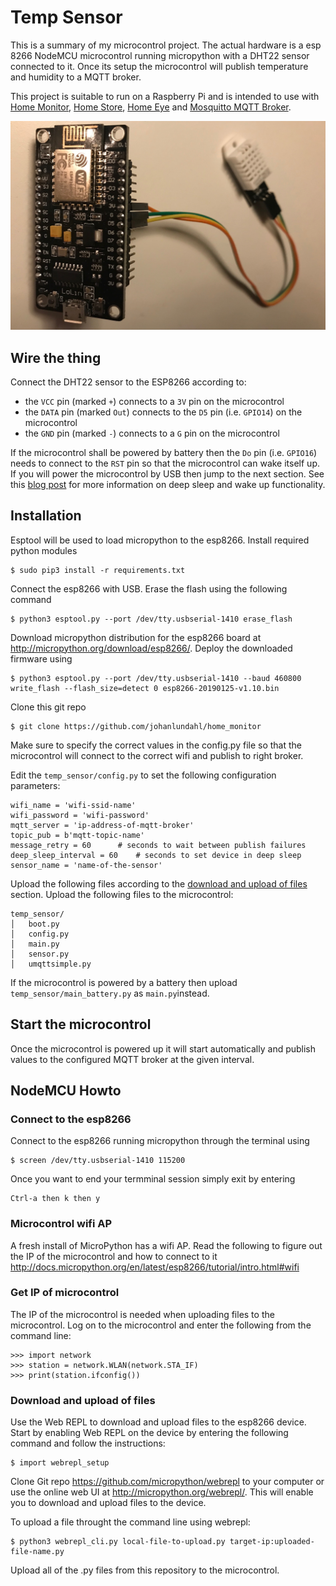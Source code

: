 # Temp Sensor

This is a summary of my microcontrol project. The actual hardware is a esp 8266 NodeMCU microcontrol running micropython with a DHT22 sensor connected to it. Once its setup the microcontrol will publish temperature and humidity to a MQTT broker.

This project is suitable to run on a Raspberry Pi and is intended to use with [Home Monitor](http://github.com/johanlundahl/home_monitor), [Home Store](http://github.com/johanlundahl/home_store), [Home Eye](http://github.com/johanlundahl/home_eye) and [Mosquitto MQTT Broker](https://randomnerdtutorials.com/how-to-install-mosquitto-broker-on-raspberry-pi/).

![NodeMCU and DHT22](img/nodemcu_dht22.jpg)

<!-- Tutorial used: http://docs.micropython.org/en/latest/esp8266/quickref.html -->

## Wire the thing
Connect the DHT22 sensor to the ESP8266 according to:
* the `VCC` pin (marked `+`) connects to a `3V` pin on the microcontrol 
* the `DATA` pin (marked `Out`) connects to the `D5` pin (i.e. `GPIO14`) on the microcontrol
* the `GND` pin (marked `-`) connects to a `G` pin on the microcontrol

If the microcontrol shall be powered by battery then the `Do` pin (i.e. `GPIO16`) needs to connect to the `RST` pin so that the microcontrol can wake itself up. If you will power the microcontrol by USB then jump to the next section. See this [blog post](
https://randomnerdtutorials.com/micropython-esp8266-deep-sleep-wake-up-sources/) for more information on deep sleep and wake up functionality.

## Installation

Esptool will be used to load micropython to the esp8266. Install required python modules
```
$ sudo pip3 install -r requirements.txt
```

Connect the esp8266 with USB. Erase the flash using the following command
```
$ python3 esptool.py --port /dev/tty.usbserial-1410 erase_flash
```
<!-- /Library/Frameworks/Python.framework/Versions/3.6/lib/python3.6/site-packages/esptool.py -->

Download micropython distribution for the esp8266 board at http://micropython.org/download/esp8266/. Deploy the downloaded firmware using
```
$ python3 esptool.py --port /dev/tty.usbserial-1410 --baud 460800 write_flash --flash_size=detect 0 esp8266-20190125-v1.10.bin 
```

Clone this git repo

```
$ git clone https://github.com/johanlundahl/home_monitor
```

Make sure to specify the correct values in the config.py file so that the microcontrol will connect to the correct wifi and publish to right broker.

Edit the `temp_sensor/config.py` to set the following configuration parameters:
```
wifi_name = 'wifi-ssid-name'
wifi_password = 'wifi-password'
mqtt_server = 'ip-address-of-mqtt-broker'
topic_pub = b'mqtt-topic-name'
message_retry = 60		# seconds to wait between publish failures
deep_sleep_interval = 60	# seconds to set device in deep sleep
sensor_name = 'name-of-the-sensor'
```

Upload the following files according to the [download and upload of files](https://github.com/johanlundahl/temp_sensor#download-and-upload-of-files) section. Upload the following files to the microcontrol:

```
temp_sensor/
│   boot.py
│   config.py
│   main.py
│   sensor.py
│   umqttsimple.py
```

If the microcontrol is powered by a battery then upload `temp_sensor/main_battery.py` as `main.py`instead. 


## Start the microcontrol
Once the microcontrol is powered up it will start automatically and publish values to the configured MQTT broker at the given interval.

## NodeMCU Howto

### Connect to the esp8266

Connect to the esp8266 running micropython through the terminal using
```
$ screen /dev/tty.usbserial-1410 115200
```

Once you want to end your termminal session simply exit by entering
```
Ctrl-a then k then y 
```

### Microcontrol wifi AP
A fresh install of MicroPython has a wifi AP. Read the following to figure out the IP of the microcontrol and how to connect to it http://docs.micropython.org/en/latest/esp8266/tutorial/intro.html#wifi

### Get IP of microcontrol
The IP of the microcontrol is needed when uploading files to the microcontrol. Log on to the microcontrol and enter the following from the command line:
```
>>> import network
>>> station = network.WLAN(network.STA_IF)
>>> print(station.ifconfig())
```

### Download and upload of files
Use the Web REPL to download and upload files to the esp8266 device. Start by enabling Web REPL on the device by entering the following command and follow the instructions:
```
$ import webrepl_setup
```

Clone Git repo https://github.com/micropython/webrepl to your computer or use the online web UI at http://micropython.org/webrepl/. This will enable you to download and upload files to the device.


To upload a file throught the command line using webrepl:
```
$ python3 webrepl_cli.py local-file-to-upload.py target-ip:uploaded-file-name.py
```

Upload all of the .py files from this repository to the microcontrol.

